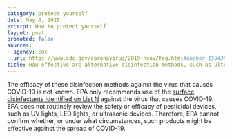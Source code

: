 ```yaml
---
category: protect-yourself
date: May 4, 2020
excerpt: How to protect yourself
layout: post
promoted: false
sources:
- agency: cdc
  url: https://www.cdc.gov/coronavirus/2019-ncov/faq.html#anchor_1584388242595
title: How effective are alternative disinfection methods, such as ultrasonic waves, high intensity UV radiation, and LED blue light?
---
```


The efficacy of these disinfection methods against the virus that causes COVID-19 is not known. EPA only recommends use of the [surface disinfectants identified on List N](https://www.epa.gov/pesticide-registration/list-n-disinfectants-use-against-sars-cov-2) against the virus that causes COVID-19. EPA does not routinely review the safety or efficacy of pesticidal devices, such as UV lights, LED lights, or ultrasonic devices. Therefore, EPA cannot confirm whether, or under what circumstances, such products might be effective against the spread of COVID-19.

